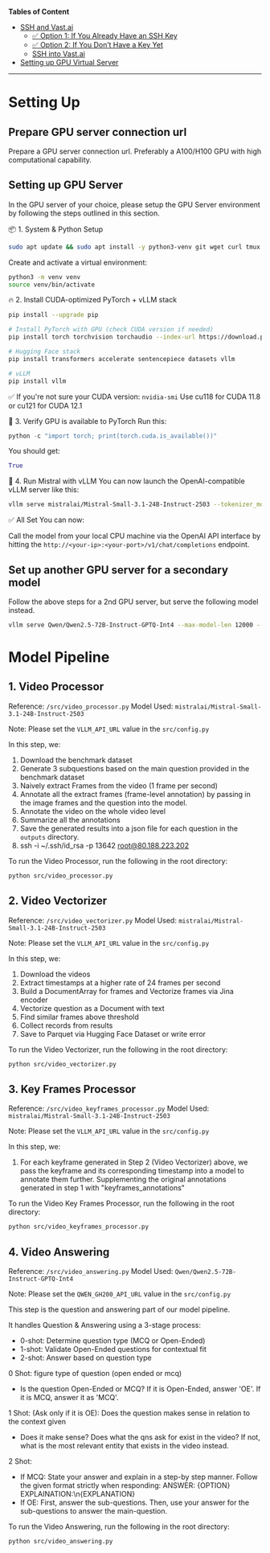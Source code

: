 **Tables of Content**

- [SSH and Vast.ai](#ssh-and-vastai)
  - [✅ Option 1: If You Already Have an SSH Key](#-option-1-if-you-already-have-an-ssh-key)
  - [✅ Option 2: If You Don’t Have a Key Yet](#-option-2-if-you-dont-have-a-key-yet)
  - [SSH into Vast.ai](#ssh-into-vastai)
- [Setting up GPU Virtual Server](#setting-up-gpu-virtual-server)

---

# Setting Up

## Prepare GPU server connection url

Prepare a GPU server connection url. Preferably a A100/H100 GPU with high computational capability.

## Setting up GPU Server

In the GPU server of your choice, please setup the GPU Server environment by following the steps outlined in this section.

📦 1. System & Python Setup

```bash
sudo apt update && sudo apt install -y python3-venv git wget curl tmux
```

Create and activate a virtual environment:

```bash
python3 -m venv venv
source venv/bin/activate
```

🔥 2. Install CUDA-optimized PyTorch + vLLM stack

```bash
pip install --upgrade pip

# Install PyTorch with GPU (check CUDA version if needed)
pip install torch torchvision torchaudio --index-url https://download.pytorch.org/whl/cu118

# Hugging Face stack
pip install transformers accelerate sentencepiece datasets vllm

# vLLM
pip install vllm
```

✅ If you're not sure your CUDA version: `nvidia-smi`
Use cu118 for CUDA 11.8 or cu121 for CUDA 12.1

🧪 3. Verify GPU is available to PyTorch
Run this:

```python
python -c "import torch; print(torch.cuda.is_available())"
```

You should get:

```python
True
```

🧠 4. Run Mistral with vLLM
You can now launch the OpenAI-compatible vLLM server like this:

```bash
vllm serve mistralai/Mistral-Small-3.1-24B-Instruct-2503 --tokenizer_mode mistral --config_format mistral --load_format mistral --tool-call-parser mistral --enable-auto-tool-choice --limit_mm_per_prompt 'image=10' --tensor-parallel-size 1 --gpu-memory-utilization 0.99 --swap-space 16 --host 0.0.0.0 --port 8000 --dtype bfloat16 --max-model-len 12000 --max-num-seqs=10
```

✅ All Set
You can now:

Call the model from your local CPU machine via the OpenAI API interface by hitting the `http://<your-ip>:<your-port>/v1/chat/completions` endpoint.

## Set up another GPU server for a secondary model

Follow the above steps for a 2nd GPU server, but serve the following model instead.

```bash
vllm serve Qwen/Qwen2.5-72B-Instruct-GPTQ-Int4 --max-model-len 12000 --gpu-memory-utilization 0.99 --dtype bfloat16 --tensor-parallel-size 1 --swap-space 16 --host 0.0.0.0 --port 8000
```

# Model Pipeline

## 1. Video Processor

Reference: `/src/video_processor.py`
Model Used: `mistralai/Mistral-Small-3.1-24B-Instruct-2503`

Note: Please set the `VLLM_API_URL` value in the `src/config.py`

In this step, we:

1. Download the benchmark dataset
2. Generate 3 subquestions based on the main question provided in the benchmark dataset
3. Naively extract Frames from the video (1 frame per second)
4. Annotate all the extract frames (frame-level annotation) by passing in the image frames and the question into the model.
5. Annotate the video on the whole video level
6. Summarize all the annotations
7. Save the generated results into a json file for each question in the `outputs` directory.
8. ssh -i ~/.ssh/id_rsa -p 13642 root@80.188.223.202

To run the Video Processor, run the following in the root directory:

```bash
python src/video_processor.py
```

## 2. Video Vectorizer

Reference: `/src/video_vectorizer.py`
Model Used: `mistralai/Mistral-Small-3.1-24B-Instruct-2503`

Note: Please set the `VLLM_API_URL` value in the `src/config.py`

In this step, we:

1. Download the videos
2. Extract timestamps at a higher rate of 24 frames per second
3. Build a DocumentArray for frames and Vectorize frames via Jina encoder
4. Vectorize question as a Document with text
5. Find similar frames above threshold
6. Collect records from results
7. Save to Parquet via Hugging Face Dataset or write error

To run the Video Vectorizer, run the following in the root directory:

```bash
python src/video_vectorizer.py
```

## 3. Key Frames Processor

Reference: `/src/video_keyframes_processor.py`
Model Used: `mistralai/Mistral-Small-3.1-24B-Instruct-2503`

Note: Please set the `VLLM_API_URL` value in the `src/config.py`

In this step, we:

1. For each keyframe generated in Step 2 (Video Vectorizer) above, we pass the keyframe and its corresponding timestamp into a model to annotate them further. Supplementing the original annotations generated in step 1 with "keyframes_annotations"

To run the Video Key Frames Processor, run the following in the root directory:

```bash
python src/video_keyframes_processor.py
```

## 4. Video Answering

Reference: `/src/video_answering.py`
Model Used: `Qwen/Qwen2.5-72B-Instruct-GPTQ-Int4`

Note: Please set the `QWEN_GH200_API_URL` value in the `src/config.py`

This step is the question and answering part of our model pipeline.

It handles Question & Answering using a 3-stage process:

- 0-shot: Determine question type (MCQ or Open-Ended)
- 1-shot: Validate Open-Ended questions for contextual fit
- 2-shot: Answer based on question type

0 Shot: figure type of question (open ended or mcq)

- Is the question Open-Ended or MCQ? If it is Open-Ended, answer 'OE'. If it is MCQ, answer it as 'MCQ'.

1 Shot: (Ask only if it is OE): Does the question makes sense in relation to the context given

- Does it make sense? Does what the qns ask for exist in the video? If not, what is the most relevant entity that exists in the video instead.

2 Shot:

- If MCQ: State your answer and explain in a step-by step manner. Follow the given format strictly when responding:
  ANSWER: {OPTION}
  EXPLAINATION:\n{EXPLANATION}
- If OE: First, answer the sub-questions. Then, use your answer for the sub-questions to answer the main-question.

To run the Video Answering, run the following in the root directory:

```bash
python src/video_answering.py
```

